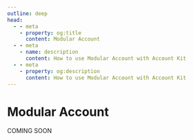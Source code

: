 ```yaml
---
outline: deep
head:
  - - meta
    - property: og:title
      content: Modular Account
  - - meta
    - name: description
      content: How to use Modular Account with Account Kit
  - - meta
    - property: og:description
      content: How to use Modular Account with Account Kit
---
```


# Modular Account

COMING SOON
